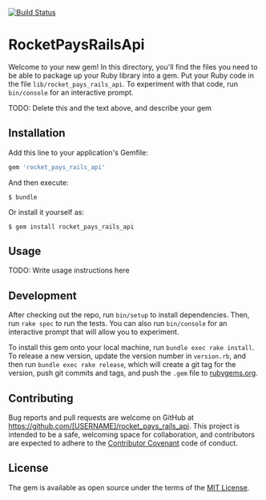 [![Build Status](https://semaphoreci.com/api/v1/projects/59020b7d-dece-444a-a08e-6662c77765e6/679693/badge.svg)](https://semaphoreci.com/rodrigoulisses/rocket_pays_rails_api)

# RocketPaysRailsApi

Welcome to your new gem! In this directory, you'll find the files you need to be able to package up your Ruby library into a gem. Put your Ruby code in the file `lib/rocket_pays_rails_api`. To experiment with that code, run `bin/console` for an interactive prompt.

TODO: Delete this and the text above, and describe your gem

## Installation

Add this line to your application's Gemfile:

```ruby
gem 'rocket_pays_rails_api'
```

And then execute:

    $ bundle

Or install it yourself as:

    $ gem install rocket_pays_rails_api

## Usage

TODO: Write usage instructions here

## Development

After checking out the repo, run `bin/setup` to install dependencies. Then, run `rake spec` to run the tests. You can also run `bin/console` for an interactive prompt that will allow you to experiment.

To install this gem onto your local machine, run `bundle exec rake install`. To release a new version, update the version number in `version.rb`, and then run `bundle exec rake release`, which will create a git tag for the version, push git commits and tags, and push the `.gem` file to [rubygems.org](https://rubygems.org).

## Contributing

Bug reports and pull requests are welcome on GitHub at https://github.com/[USERNAME]/rocket_pays_rails_api. This project is intended to be a safe, welcoming space for collaboration, and contributors are expected to adhere to the [Contributor Covenant](contributor-covenant.org) code of conduct.


## License

The gem is available as open source under the terms of the [MIT License](http://opensource.org/licenses/MIT).

